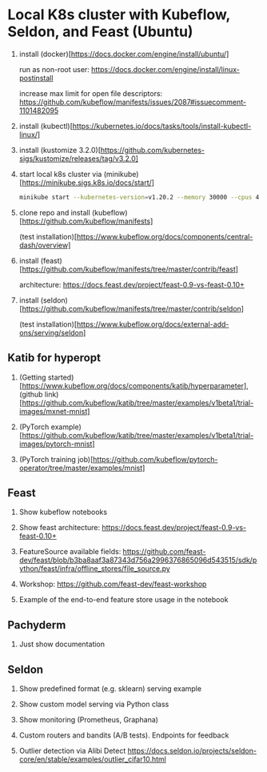 # Local K8s cluster with Kubeflow, Seldon, and Feast (Ubuntu)

1. install (docker)[https://docs.docker.com/engine/install/ubuntu/]

    run as non-root user: https://docs.docker.com/engine/install/linux-postinstall

    increase max limit for open file descriptors: https://github.com/kubeflow/manifests/issues/2087#issuecomment-1101482095

2. install (kubectl)[https://kubernetes.io/docs/tasks/tools/install-kubectl-linux/]

3. install (kustomize 3.2.0)[https://github.com/kubernetes-sigs/kustomize/releases/tag/v3.2.0]

4. start local k8s cluster via (minikube)[https://minikube.sigs.k8s.io/docs/start/]

    ```bash
    minikube start --kubernetes-version=v1.20.2 --memory 30000 --cpus 4
    ```

5. clone repo and install (kubeflow)[https://github.com/kubeflow/manifests]

    (test installation)[https://www.kubeflow.org/docs/components/central-dash/overview]

6. install (feast)[https://github.com/kubeflow/manifests/tree/master/contrib/feast]

    architecture: https://docs.feast.dev/project/feast-0.9-vs-feast-0.10+

7. install (seldon)[https://github.com/kubeflow/manifests/tree/master/contrib/seldon]

    (test installation)[https://www.kubeflow.org/docs/external-add-ons/serving/seldon]

## Katib for hyperopt

1. (Getting started)[https://www.kubeflow.org/docs/components/katib/hyperparameter], (github link)[https://github.com/kubeflow/katib/tree/master/examples/v1beta1/trial-images/mxnet-mnist]

2. (PyTorch example)[https://github.com/kubeflow/katib/tree/master/examples/v1beta1/trial-images/pytorch-mnist]

3. (PyTorch training job)[https://github.com/kubeflow/pytorch-operator/tree/master/examples/mnist]

## Feast

1. Show kubeflow notebooks

2. Show feast architecture:
    https://docs.feast.dev/project/feast-0.9-vs-feast-0.10+

3. FeatureSource available fields:
    https://github.com/feast-dev/feast/blob/b3ba8aaf3a87343d756a2996376865096d543515/sdk/python/feast/infra/offline_stores/file_source.py

4. Workshop:
    https://github.com/feast-dev/feast-workshop



3. Example of the end-to-end feature store usage in the notebook

## Pachyderm

1. Just show documentation

## Seldon

1. Show predefined format (e.g. sklearn) serving example

2. Show custom model serving via Python class

3. Show monitoring (Prometheus, Graphana)

4. Custom routers and bandits (A/B tests). Endpoints for feedback

5. Outlier detection via Alibi Detect https://docs.seldon.io/projects/seldon-core/en/stable/examples/outlier_cifar10.html






